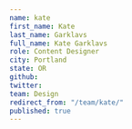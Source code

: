 ```yaml
---
name: kate
first_name: Kate
last_name: Garklavs
full_name: Kate Garklavs
role: Content Designer
city: Portland
state: OR
github: 
twitter: 
team: Design
redirect_from: "/team/kate/"
published: true
---
```



